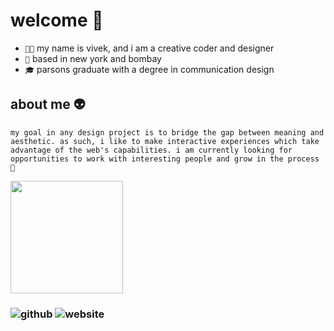 # welcome 🐉
- `👋🏾` my name is vivek, and i am a creative coder and designer
- `🏡` based in new york and bombay
- `🎓` parsons graduate with a degree in communication design

## about me 👽
`my goal in any design project is to bridge the gap between meaning and aesthetic. as such, i like to make interactive experiences which take advantage of the web's capabilities. i am currently looking for opportunities to work with interesting people and grow in the process 🌺`

<img height="180em" src="https://github-readme-stats.vercel.app/api?username=majiinbju&theme=dark&show_icons=true&hide_border=true&&count_private=true&include_all_commits=true" />

### ![github](https://github.com/majiinbju)    ![website](https://bajju.info)